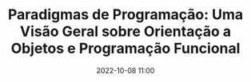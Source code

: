 ---
title: 'Paradigmas de Programação: Uma Visão Geral sobre Orientação a Objetos e Programação Funcional'
type: palestra
speakers:
  - Marcel dos Santos
speakersPictures: []
picture: /assets/images/schedule/marcel-dos-santos.png
linkedin: 
twitter: 
instagram: 
date: '2022-10-08 11:00'
rooms:
  - 6
---